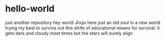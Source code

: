 # hello-world
just another repository
hey world 
Jhojo here 
just an old soul in a new world trying my best to survive out this strife of educational means for survival.
it gets dark and cloudy most times but the stars will surely align 
